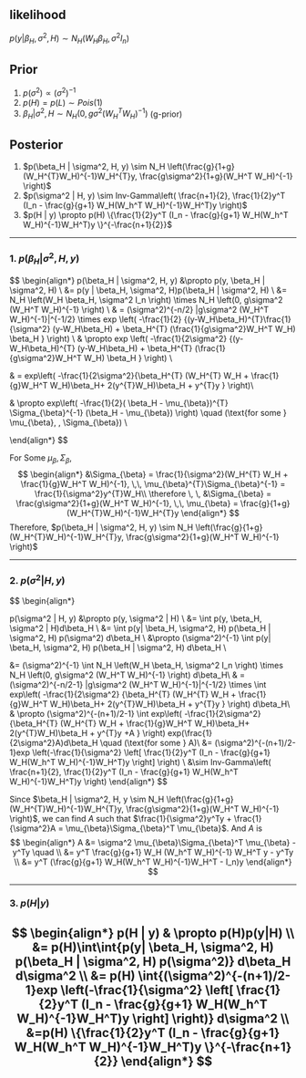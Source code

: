 ## likelihood
$p(y | \beta_H, \sigma^2, H) \sim N_H \left(W_H \beta_H, \sigma^2 I_n \right)$

## Prior
1. $p(\sigma^2) \propto (\sigma^2)^{-1}$ 
2. $p(H) = p(L) \sim Pois(1)$
3. $\beta_H | \sigma^2, H \sim N_H \left(0, g\sigma^2 (W_H^T W_H)^{-1} \right)$ (g-prior)

## Posterior
1. $p(\beta_H | \sigma^2, H, y) \sim N_H \left(\frac{g}{1+g}(W_H^{T}W_H)^{-1}W_H^{T}y, \frac{g\sigma^2}{1+g}(W_H^T W_H)^{-1} \right)$
2. $p(\sigma^2 | H, y) \sim Inv-Gamma\left( \frac{n+1}{2}, \frac{1}{2}y^T (I_n - \frac{g}{g+1} W_H(W_h^T W_H)^{-1}W_H^T)y \right)$
3. $p(H | y) \propto p(H) \{\frac{1}{2}y^T (I_n - \frac{g}{g+1} W_H(W_h^T W_H)^{-1}W_H^T)y \}^{-\frac{n+1}{2}}$

---
### 1. $p(\beta_H | \sigma^2, H, y)$
$$
\begin{align*}
p(\beta_H | \sigma^2, H, y) &\propto p(y, \beta_H | \sigma^2, H) \\
&= p(y | \beta_H, \sigma^2, H)p(\beta_H | \sigma^2, H) \\
&= N_H \left(W_H \beta_H, \sigma^2 I_n \right) \times N_H \left(0, g\sigma^2 (W_H^T W_H)^{-1} \right) \\
& = (\sigma^2)^{-n/2} |g\sigma^2 (W_H^T W_H)^{-1}|^{-1/2} \times
exp \left( -\frac{1}{2} \{(y-W_H\beta_H)^{T}\frac{1}{\sigma^2}  (y-W_H\beta_H) + \beta_H^{T} (\frac{1}{g\sigma^2}W_H^T W_H) \beta_H \} \right) \\
& \propto exp \left( -\frac{1}{2\sigma^2} \{(y-W_H\beta_H)^{T}  (y-W_H\beta_H) + \beta_H^{T} (\frac{1}{g\sigma^2}W_H^T W_H) \beta_H \} \right) \\

& = exp\left( -\frac{1}{2\sigma^2}\{\beta_H^{T} (W_H^{T} W_H + \frac{1}{g}W_H^T W_H)\beta_H+ 2(y^{T}W_H)\beta_H + y^{T}y \} \right)\\

& \propto exp\left( -\frac{1}{2}( \beta_H - \mu_{\beta})^{T} \Sigma_{\beta}^{-1} (\beta_H - \mu_{\beta}) \right) \quad (\text{for some } \mu_{\beta}, \, \Sigma_{\beta}) \\

\end{align*} 
$$

For Some $\mu_{\beta}, \, \Sigma_{\beta}$,
$$
\begin{align*}
&\Sigma_{\beta} = \frac{1}{\sigma^2}(W_H^{T} W_H + \frac{1}{g}W_H^T W_H)^{-1}, \,\,
\mu_{\beta}^{T}\Sigma_{\beta}^{-1} = \frac{1}{\sigma^2}y^{T}W_H\\
\therefore \, \, &\Sigma_{\beta} = \frac{g\sigma^2}{1+g}(W_H^T W_H)^{-1}, \,\,
\mu_{\beta} = \frac{g}{1+g}(W_H^{T}W_H)^{-1}W_H^{T}y
\end{align*}
$$
Therefore,
$p(\beta_H | \sigma^2, H, y) \sim N_H \left(\frac{g}{1+g}(W_H^{T}W_H)^{-1}W_H^{T}y, \frac{g\sigma^2}{1+g}(W_H^T W_H)^{-1} \right)$

---
### 2. $p(\sigma^2 | H, y)$
$$
\begin{align*}

p(\sigma^2 | H, y) &\propto p(y, \sigma^2 | H) \\
&= \int p(y, \beta_H,  \sigma^2 | H)d\beta_H \\ 
&= \int p(y| \beta_H,  \sigma^2, H) p(\beta_H | \sigma^2, H) p(\sigma^2) d\beta_H \\ 
&\propto (\sigma^2)^{-1} \int p(y| \beta_H,  \sigma^2, H) p(\beta_H | \sigma^2, H) d\beta_H \\

&= (\sigma^2)^{-1} \int N_H \left(W_H \beta_H, \sigma^2 I_n \right) \times N_H \left(0, g\sigma^2 (W_H^T W_H)^{-1} \right) d\beta_H\\
& = (\sigma^2)^{-n/2-1} |g\sigma^2 (W_H^T W_H)^{-1}|^{-1/2} \times
\int exp\left( -\frac{1}{2\sigma^2} \{\beta_H^{T} (W_H^{T} W_H + \frac{1}{g}W_H^T W_H)\beta_H+ 2(y^{T}W_H)\beta_H + y^{T}y \} \right) d\beta_H\\
& \propto (\sigma^2)^{-(n+1)/2-1} \int exp\left( -\frac{1}{2\sigma^2} \{\beta_H^{T} (W_H^{T} W_H + \frac{1}{g}W_H^T W_H)\beta_H+ 2(y^{T}W_H)\beta_H + y^{T}y +A \} \right) exp(\frac{1}{2\sigma^2}A)d\beta_H \quad (\text{for some } A)\\
&=  (\sigma^2)^{-(n+1)/2-1}exp \left(-\frac{1}{\sigma^2} \left[ \frac{1}{2}y^T (I_n - \frac{g}{g+1} W_H(W_h^T W_H)^{-1}W_H^T)y \right] \right) \\
&\sim Inv-Gamma\left( \frac{n+1}{2}, \frac{1}{2}y^T (I_n - \frac{g}{g+1} W_H(W_h^T W_H)^{-1}W_H^T)y \right)
\end{align*}
$$

Since $\beta_H | \sigma^2, H, y \sim N_H \left(\frac{g}{1+g}(W_H^{T}W_H)^{-1}W_H^{T}y, \frac{g\sigma^2}{1+g}(W_H^T W_H)^{-1} \right)$, we can find $A$ such that 
$\frac{1}{\sigma^2}y^Ty + \frac{1}{\sigma^2}A = \mu_{\beta}\Sigma_{\beta}^T \mu_{\beta}$. And $A$ is
$$
\begin{align*}
A &= \sigma^2 \mu_{\beta}\Sigma_{\beta}^T \mu_{\beta} - y^Ty  \quad \\
&= y^T \frac{g}{g+1} W_H (W_h^T W_H)^{-1} W_H^T y - y^Ty \\
&= y^T (\frac{g}{g+1} W_H(W_h^T W_H)^{-1}W_H^T - I_n)y
\end{align*}
$$

---
### 3. $p(H | y)$
$$
\begin{align*}
p(H | y) & \propto p(H)p(y|H) \\
&= p(H)\int\int{p(y| \beta_H,  \sigma^2, H) p(\beta_H | \sigma^2, H) p(\sigma^2)} d\beta_H d\sigma^2 \\
&= p(H) \int{(\sigma^2)^{-(n+1)/2-1}exp \left(-\frac{1}{\sigma^2} \left[ \frac{1}{2}y^T (I_n - \frac{g}{g+1} W_H(W_h^T W_H)^{-1}W_H^T)y \right] \right)} d\sigma^2 \\
&=p(H) \{\frac{1}{2}y^T (I_n - \frac{g}{g+1} W_H(W_h^T W_H)^{-1}W_H^T)y \}^{-\frac{n+1}{2}}
\end{align*}
$$
---